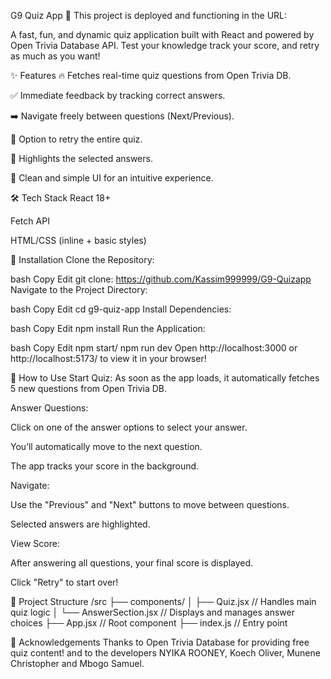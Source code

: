 G9 Quiz App 🎯
This project is deployed and functioning in the URL:

A fast, fun, and dynamic quiz application built with React and powered by Open Trivia Database API.
Test your knowledge track your score, and retry as much as you want!

✨ Features
🔥 Fetches real-time quiz questions from Open Trivia DB.

✅ Immediate feedback by tracking correct answers.

➡️ Navigate freely between questions (Next/Previous).

🔄 Option to retry the entire quiz.

🎨 Highlights the selected answers.

🧹 Clean and simple UI for an intuitive experience.

🛠 Tech Stack
React 18+

Fetch API

HTML/CSS (inline + basic styles)

🚀 Installation
Clone the Repository:

bash
Copy
Edit
git clone: https://github.com/Kassim999999/G9-Quizapp
Navigate to the Project Directory:

bash
Copy
Edit
cd g9-quiz-app
Install Dependencies:

bash
Copy
Edit
npm install
Run the Application:

bash
Copy
Edit
npm start/ npm run dev
Open http://localhost:3000 or http://localhost:5173/ to view it in your browser!

📖 How to Use
Start Quiz:
As soon as the app loads, it automatically fetches 5 new questions from Open Trivia DB.

Answer Questions:

Click on one of the answer options to select your answer.

You’ll automatically move to the next question.

The app tracks your score in the background.

Navigate:

Use the "Previous" and "Next" buttons to move between questions.

Selected answers are highlighted.

View Score:

After answering all questions, your final score is displayed.

Click "Retry" to start over!

📂 Project Structure
/src
  ├── components/
  │    ├── Quiz.jsx         // Handles main quiz logic
  │    └── AnswerSection.jsx // Displays and manages answer choices
  ├── App.jsx                // Root component
  ├── index.js               // Entry point


🙏 Acknowledgements
Thanks to Open Trivia Database for providing free quiz content!
and to the developers NYIKA ROONEY,	Koech Oliver,	Munene Christopher and Mbogo Samuel.
 
